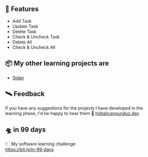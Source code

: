 ## 🚀 Features

- Add Task
- Update Task
- Delete Task
- Check & Uncheck Task
- Delete All
- Check & Uncheck All

## 📦 My other learning projects are
- [Slider](https://github.com/alicangunduz/Learning-JS-Slider)
  
## 🛰️ Feedback

If you have any suggestions for the projects I have developed in the learning phase, I'd be happy to hear them 📨 hi@alicangunduz.dev
  
## 🛸 in 99 days

👇🏻My software learning challenge 
<br>
https://bit.ly/in-99-days
  

